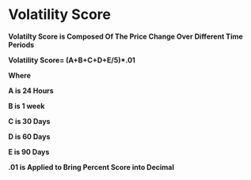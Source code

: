 # Volatility Score

**Volatilty Score is Composed Of The Price Change Over Different Time Periods**

**Volatility Score= (A+B+C+D+E/5)\*.01**

**Where**&#x20;

**A is 24 Hours**

**B is 1 week**

**C is 30 Days**

**D is 60 Days**&#x20;

**E is 90 Days**

**.01 is Applied to Bring Percent Score into Decimal**
